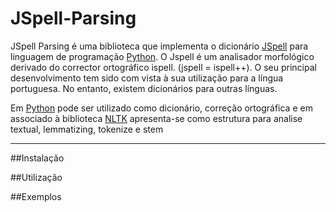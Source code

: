 # JSpell-Parsing

JSpell Parsing é uma biblioteca que implementa o dicionário  [JSpell](http://natura.di.uminho.pt/wiki/doku.php?id=ferramentas:jspell "JSpell") para linguagem de programação [Python](https://www.python.org/ "Python").
O Jspell é um analisador morfológico derivado do corrector ortográfico ispell. (jspell = ispell++). 
O seu principal desenvolvimento tem sido com vista à sua utilização para a língua portuguesa. 
No entanto, existem dicionários para outras línguas.

Em [Python](https://www.python.org/ "Python") pode ser utilizado como dicionário, correção ortográfica e em associado à biblioteca [NLTK](http://www.nltk.org/ "NLTK")
apresenta-se como estrutura para analise textual, lemmatizing, tokenize e stem

***
##Instalação

##Utilização

##Exemplos
